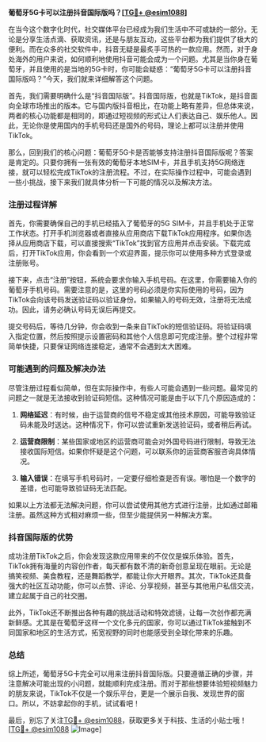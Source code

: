 **葡萄牙5G卡可以注册抖音国际版吗？[[TG💪+ @esim1088](https://t.me/s/esim1088)]**

在当今这个数字化时代，社交媒体平台已经成为我们生活中不可或缺的一部分。无论是分享生活点滴、获取资讯，还是与朋友互动，这些平台都为我们提供了极大的便利。而在众多的社交软件中，抖音无疑是最炙手可热的一款应用。然而，对于身处海外的用户来说，如何顺利地使用抖音可能会成为一个问题。尤其是当你身在葡萄牙，并且使用的是当地的5G卡时，你可能会疑惑：“葡萄牙5G卡可以注册抖音国际版吗？”今天，我们就来详细解答这个问题。

首先，我们需要明确什么是“抖音国际版”。抖音国际版，也就是TikTok，是抖音面向全球市场推出的版本。它与国内版抖音相比，在功能上略有差异，但总体来说，两者的核心功能都是相同的，即通过短视频的形式让人们表达自己、娱乐他人。因此，无论你是使用国内的手机号码还是国外的号码，理论上都可以注册并使用TikTok。

那么，回到我们的核心问题：葡萄牙5G卡是否能够支持注册抖音国际版呢？答案是肯定的。只要你拥有一张有效的葡萄牙本地SIM卡，并且手机支持5G网络连接，就可以轻松完成TikTok的注册流程。不过，在实际操作过程中，可能会遇到一些小挑战，接下来我们就具体分析一下可能的情况以及解决方法。

### 注册过程详解

首先，你需要确保自己的手机已经插入了葡萄牙的5G SIM卡，并且手机处于正常工作状态。打开手机浏览器或者直接从应用商店下载TikTok应用程序。如果你选择从应用商店下载，可以直接搜索“TikTok”找到官方应用并点击安装。下载完成后，打开TikTok应用，你会看到一个欢迎界面，提示你可以使用多种方式登录或注册账号。

接下来，点击“注册”按钮，系统会要求你输入手机号码。在这里，你需要输入你的葡萄牙手机号码。需要注意的是，这里的号码必须是你实际使用的号码，因为TikTok会向该号码发送验证码以验证身份。如果输入的号码无效，注册将无法成功。因此，请务必确认号码无误后再提交。

提交号码后，等待几分钟，你会收到一条来自TikTok的短信验证码。将验证码填入指定位置，然后按照提示设置密码和其他个人信息即可完成注册。整个过程非常简单快捷，只要保证网络连接稳定，通常不会遇到太大困难。

### 可能遇到的问题及解决办法

尽管注册过程看似简单，但在实际操作中，有些人可能会遇到一些问题。最常见的问题之一就是无法接收到验证码短信。这种情况可能是由于以下几个原因造成的：

1. **网络延迟**：有时候，由于运营商的信号不稳定或其他技术原因，可能导致验证码未能及时送达。这种情况下，你可以尝试重新发送验证码，或者稍后再试。
   
2. **运营商限制**：某些国家或地区的运营商可能会对外国号码进行限制，导致无法接收国际短信。如果你怀疑是这个问题，可以联系你的运营商客服咨询具体情况。

3. **输入错误**：在填写手机号码时，一定要仔细检查是否有误。哪怕是一个数字的差错，也可能导致验证码无法匹配。

如果以上方法都无法解决问题，你可以尝试使用其他方式进行注册，比如通过邮箱注册。虽然这种方式相对麻烦一些，但至少能提供另一种解决方案。

### 抖音国际版的优势

成功注册TikTok之后，你会发现这款应用带来的不仅仅是娱乐体验。首先，TikTok拥有海量的内容创作者，每天都有数不清的新奇创意呈现在眼前。无论是搞笑视频、美食教程，还是舞蹈教学，都能让你大开眼界。其次，TikTok还具备强大的社区互动功能，你可以点赞、评论、分享视频，甚至与其他用户私信交流，建立起属于自己的社交圈。

此外，TikTok还不断推出各种有趣的挑战活动和特效滤镜，让每一次创作都充满新鲜感。尤其是在葡萄牙这样一个文化多元的国家，你可以通过TikTok接触到不同国家和地区的生活方式，拓宽视野的同时也能感受到全球化带来的乐趣。

### 总结

综上所述，葡萄牙5G卡完全可以用来注册抖音国际版。只要遵循正确的步骤，并注意解决可能出现的小问题，就能顺利完成注册。而对于那些想要体验短视频魅力的朋友来说，TikTok不仅是一个娱乐平台，更是一个展示自我、发现世界的窗口。所以，不妨拿起你的手机，试试看吧！

最后，别忘了关注[TG💪+ @esim1088](https://t.me/s/esim1088)，获取更多关于科技、生活的小贴士哦！[[TG💪+ @esim1088](https://t.me/s/esim1088) ![Image](https://i.postimg.cc/4NQfJmqS/Snipaste-2025-05-13-00-14-12.png)]